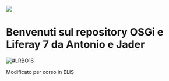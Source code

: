 ![](https://travis-ci.org/amusarra/liferay-italia-bo-usergroup.svg?branch=master)
# Benvenuti sul repository OSGi e Liferay 7 da Antonio e Jader 
![#LRBO16](https://pbs.twimg.com/media/CiMCcdeUkAAzm6e.jpg:large)

Modificato per corso in ELIS
